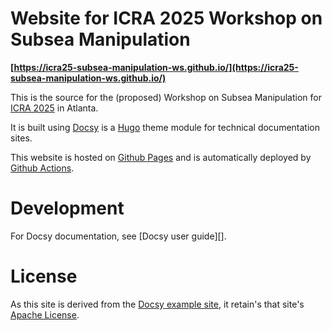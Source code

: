 # Website for ICRA 2025 Workshop on Subsea Manipulation

**[https://icra25-subsea-manipulation-ws.github.io/](https://icra25-subsea-manipulation-ws.github.io/)**

This is the source for the (proposed) Workshop on Subsea Manipulation for [ICRA 2025](https://2025.ieee-icra.org/) in Atlanta.

It is built using 
[Docsy](https://www.docsy.dev/) is a [Hugo](https://gohugo.io/) theme module for technical documentation sites.

This website is hosted on [Github Pages](https://pages.github.com/) and is automatically deployed by [Github Actions](https://docs.github.com/en/actions). 

# Development

For Docsy documentation, see [Docsy user guide][].

# License

As this site is derived from the [Docsy example site](https://github.com/google/docsy-example), it retain's that site's [Apache License](LICENSE).